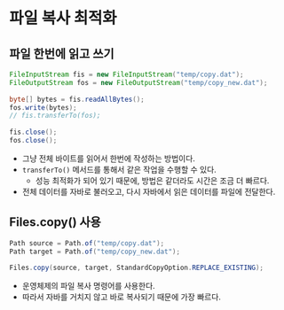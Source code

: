 # 파일 복사 최적화

## 파일 한번에 읽고 쓰기

```java
FileInputStream fis = new FileInputStream("temp/copy.dat");
FileOutputStream fos = new FileOutputStream("temp/copy_new.dat");
		
byte[] bytes = fis.readAllBytes();
fos.write(bytes);
// fis.transferTo(fos);
		
fis.close();
fos.close();
```

- 그냥 전체 바이트를 읽어서 한번에 작성하는 방법이다.
- `transferTo()` 메서드를 통해서 같은 작업을 수행할 수 있다.
  - 성능 최적화가 되어 있기 때문에, 방법은 같더라도 시간은 조금 더 빠르다.
- 전체 데이터를 자바로 불러오고, 다시 자바에서 읽은 데이터를 파일에 전달한다.

## Files.copy() 사용

```java
Path source = Path.of("temp/copy.dat");
Path target = Path.of("temp/copy_new.dat");
		
Files.copy(source, target, StandardCopyOption.REPLACE_EXISTING);
```

- 운영체제의 파일 복사 명령어를 사용한다.
- 따라서 자바를 거치지 않고 바로 복사되기 때문에 가장 빠르다.

